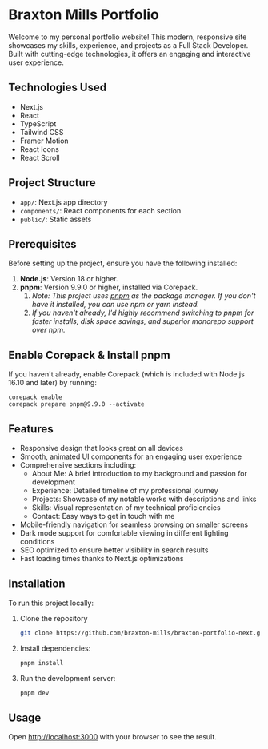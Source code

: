 # Braxton Mills Portfolio

Welcome to my personal portfolio website! This modern, responsive site showcases my skills, experience, and projects as a Full Stack Developer. Built with cutting-edge technologies, it offers an engaging and interactive user experience.

## Technologies Used

- Next.js
- React
- TypeScript
- Tailwind CSS
- Framer Motion
- React Icons
- React Scroll

## Project Structure

- `app/`: Next.js app directory
- `components/`: React components for each section
- `public/`: Static assets

## Prerequisites

Before setting up the project, ensure you have the following installed:

1. **Node.js**: Version 18 or higher.
2. **pnpm**: Version 9.9.0 or higher, installed via Corepack.
   1. *Note: This project uses [pnpm](https://pnpm.io/) as the package manager. If you don't have it installed, you can use npm or yarn instead.*
   2. *If you haven't already, I'd highly recommend switching to pnpm for faster installs, disk space savings, and superior monorepo support over npm.*

## Enable Corepack & Install pnpm

If you haven't already, enable Corepack (which is included with Node.js 16.10 and later) by running:

```console
corepack enable
corepack prepare pnpm@9.9.0 --activate
```

## Features

- Responsive design that looks great on all devices
- Smooth, animated UI components for an engaging user experience
- Comprehensive sections including:
  - About Me: A brief introduction to my background and passion for development
  - Experience: Detailed timeline of my professional journey
  - Projects: Showcase of my notable works with descriptions and links
  - Skills: Visual representation of my technical proficiencies
  - Contact: Easy ways to get in touch with me
- Mobile-friendly navigation for seamless browsing on smaller screens
- Dark mode support for comfortable viewing in different lighting conditions
- SEO optimized to ensure better visibility in search results
- Fast loading times thanks to Next.js optimizations

## Installation

To run this project locally:

1. Clone the repository

   ```sh
   git clone https://github.com/braxton-mills/braxton-portfolio-next.git
   ```

2. Install dependencies:

   ```sh
   pnpm install
   ```

3. Run the development server:

   ```sh
   pnpm dev
   ```

## Usage

Open [http://localhost:3000](http://localhost:3000) with your browser to see the result.
